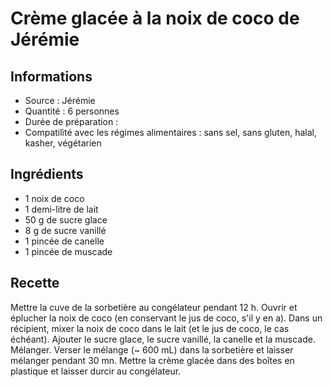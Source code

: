 # Crème glacée à la noix de coco de Jérémie

## Informations
* Source : Jérémie
* Quantité : 6 personnes
* Durée de préparation :
* Compatilité avec les régimes alimentaires : sans sel, sans gluten, halal, kasher, végétarien

## Ingrédients
* 1 noix de coco
* 1 demi-litre de lait
* 50 g de sucre glace
* 8 g de sucre vanillé
* 1 pincée de canelle
* 1 pincée de muscade

## Recette

Mettre la cuve de la sorbetière au congélateur pendant 12 h.
Ouvrir et éplucher la noix de coco (en conservant le jus de coco, s'il y en a). Dans un récipient, mixer la noix de coco dans le lait (et le jus de coco, le cas échéant).
Ajouter le sucre glace, le sucre vanillé, la canelle et la muscade. Mélanger.
Verser le mélange (~ 600 mL) dans la sorbetière et laisser mélanger pendant 30 mn.
Mettre la crème glacée dans des boîtes en plastique et laisser durcir au congélateur.
